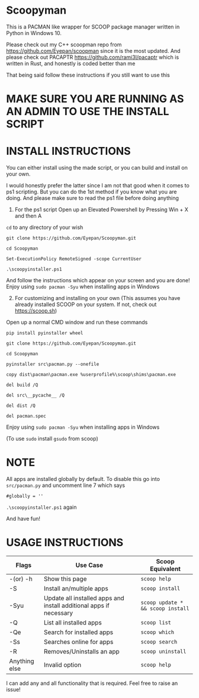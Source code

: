 # Scoopyman
This is a PACMAN like wrapper for SCOOP package manager written in Python in Windows 10. 

Please check out my C++ scoopman repo from https://github.com/Eyepan/scoopman since it is the most updated.
And please check out PACAPTR https://github.com/rami3l/pacaptr which is written in Rust, and honestly is coded better than me

That being said follow these instructions if you still want to use this
# MAKE SURE YOU ARE RUNNING AS AN ADMIN TO USE THE INSTALL SCRIPT

# INSTALL INSTRUCTIONS

You can either install using the made script, or you can build and install on your own.

I would honestly prefer the latter since I am not that good when it comes to ps1 scripting. But you can do the 1st method if you know what you are doing. And please make sure to read the ps1 file before doing anything

1. For the ps1 script
Open up an Elevated Powershell by Pressing Win + X and then A

`cd` to any directory of your wish

`git clone https://github.com/Eyepan/Scoopyman.git`

`cd Scoopyman`

`Set-ExecutionPolicy RemoteSigned -scope CurrentUser`

`.\scoopyinstaller.ps1`

And follow the instructions which appear on your screen and you are done! Enjoy using `sudo pacman -Syu` when installing apps in Windows

2. For customizing and installing on your own
(This assumes you have already installed SCOOP on your system. If not, check out https://scoop.sh)

Open up a normal CMD window and run these commands

`pip install pyinstaller wheel`

`git clone https://github.com/Eyepan/Scoopyman.git`

`cd Scoopyman`

`pyinstaller src\pacman.py --onefile`

`copy dist\pacman\pacman.exe %userprofile%\scoop\shims\pacman.exe`

`del build /Q`

`del src\__pycache__ /Q`

`del dist /Q`

`del pacman.spec`

Enjoy using `sudo pacman -Syu` when installing apps in Windows

(To use `sudo` install `gsudo` from scoop)

# NOTE

All apps are installed globally by default. To disable this go into `src/pacman.py` and uncomment line 7 which says 

`#globally = ''`

`.\scoopyinstaller.ps1` again

And have fun!

# USAGE INSTRUCTIONS

|Flags|Use Case|Scoop Equivalent|
|-----|--------|----------------|
|-(or) -h| Show this page|`scoop help`|
|-S|Install an/multiple apps|`scoop install`|
|-Syu|Update all installed apps and install additional apps if necessary|`scoop update * && scoop install`|
|-Q|List all installed apps|`scoop list`|
|-Qe|Search for installed apps|`scoop which`|
|-Ss|Searches online for apps|`scoop search`|
|-R|Removes/Uninstalls an app|`scoop uninstall`|
|Anything else|Invalid option|`scoop help`|

I can add any and all functionality that is required. Feel free to raise an issue!
